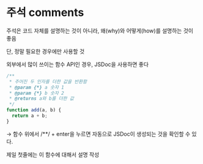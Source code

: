 # 주석 comments

주석은 코드 자체를 설명하는 것이 아니라, 왜(why)와 어떻게(how)를 설명하는 것이 좋음

단, 정말 필요한 경우에만 사용할 것

외부에서 많이 쓰이는 함수 API인 경우, JSDoc을 사용하면 좋다

```jsx
/**
 * 주어진 두 인자를 더한 값을 반환함
 * @param {*} a 숫자 1
 * @param {*} b 숫자 2
 * @returns a와 b를 더한 값
 */
function add(a, b) {
  return a + b;
}
```

→ 함수 위에서 /\*\*/ + enter을 누르면 자동으로 JSDoc이 생성되는 것을 확인할 수 있다.

제일 첫줄에는 이 함수에 대해서 설명 작성
